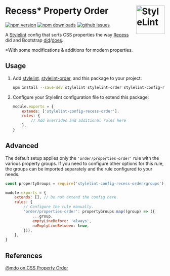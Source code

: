 # Recess\* Property Order [<img src="https://s3.amazonaws.com/media-p.slid.es/uploads/467124/images/2872758/stylelint-icon-black.svg" alt="StyleLint" width="90" height="90" align="right">][stylelint]

[![npm version][npm-img]][npm-url]
[![npm downloads][npm-dls]][npm-url]
[![github issues][issues-img]][issues-url]

A [Stylelint] config that sorts CSS properties the way [Recess] did and
Bootstrap [did]/[does].

\*With some modifications & additions for modern properties.

## Usage

1.  Add [stylelint], [stylelint-order], and this package to your project:
    ```sh
    npm install --save-dev stylelint stylelint-order stylelint-config-recess-order
    ```
2.  Configure your Stylelint configuration file to extend this package:
    ```js
    module.exports = {
    	extends: ['stylelint-config-recess-order'],
    	rules: {
    		// Add overrides and additional rules here
    	},
    }
    ```

## Advanced

The default setup applies only the `'order/properties-order'` rule with the 
various property groups. If you need to configure other options for this rule,
the groups can be imported separately and the rule configured to your needs.

```js
const propertyGroups = require('stylelint-config-recess-order/groups')

module.exports = {
	extends: [], // Do not extend the config here.
	rules: {
		// Configure the rule manually.
		'order/properties-order': propertyGroups.map((group) => ({
			...group,
			emptyLineBefore: 'always',
			noEmptyLineBetween: true,
		})),
	},
}
```

## References

[@mdo on CSS Property Order][mdo-order]

[npm-url]: https://www.npmjs.com/package/stylelint-config-recess-order
[npm-img]: https://img.shields.io/npm/v/stylelint-config-recess-order.svg?style=flat-square
[npm-dls]: https://img.shields.io/npm/dt/stylelint-config-recess-order.svg?style=flat-square
[issues-url]: https://github.com/stormwarning/stylelint-config-recess-order/issues
[issues-img]: https://img.shields.io/github/issues/stormwarning/stylelint-config-recess-order.svg?style=flat-square
[stylelint]: https://github.com/stylelint/stylelint
[stylelint-order]: https://github.com/hudochenkov/stylelint-order
[recess]: https://github.com/twitter/recess/blob/29bccc870b7b4ccaa0a138e504caf608a6606b59/lib/lint/strict-property-order.js
[did]: https://github.com/twbs/bootstrap/blob/f58997a0dae54dc98d11892afef9acb85bdc6a1e/.scss-lint.yml#L136
[does]: https://github.com/twbs/stylelint-config-twbs-bootstrap/blob/ad67be6e4ceb48809fa1dce13b7892f9d2018995/css/index.js#L38
[mdo-order]: http://markdotto.com/2011/11/29/css-property-order/
